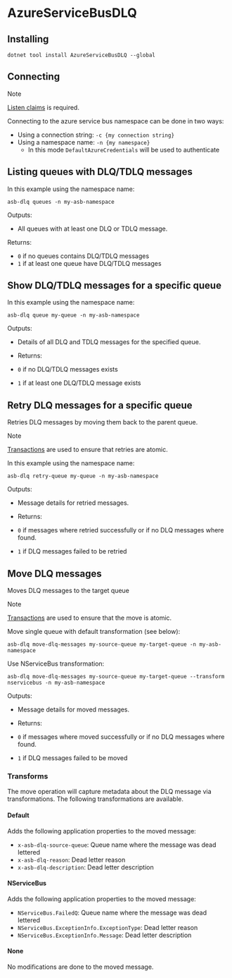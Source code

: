 # AzureServiceBusDLQ

## Installing

`dotnet tool install AzureServiceBusDLQ --global`

## Connecting

> [!NOTE]  
> [Listen claims](https://learn.microsoft.com/en-us/azure/service-bus-messaging/service-bus-authentication-and-authorization) is required.

Connecting to the azure service bus namespace can be done in two ways:

- Using a connection string: `-c {my connection string}`
- Using a namespace name: `-n {my namespace}`
  - In this mode `DefaultAzureCredentials` will be used to authenticate

## Listing queues with DLQ/TDLQ messages

In this example using the namespace name:

`asb-dlq queues -n my-asb-namespace`

Outputs:

- All queues with at least one DLQ or TDLQ message.

Returns:

- `0` if no queues contains DLQ/TDLQ messages
- `1` if at least one queue have DLQ/TDLQ messages

## Show DLQ/TDLQ messages for a specific queue

In this example using the namespace name:

`asb-dlq queue my-queue -n my-asb-namespace`

Outputs:

- Details of all DLQ and TDLQ messages for the specified queue.

- Returns:

- `0` if no DLQ/TDLQ messages exists
- `1` if at least one DLQ/TDLQ message exists

## Retry DLQ messages for a specific queue

Retries DLQ messages by moving them back to the parent queue.

> [!NOTE]  
> [Transactions](https://learn.microsoft.com/en-us/azure/service-bus-messaging/service-bus-transactions) are used to ensure that retries are atomic.

In this example using the namespace name:

`asb-dlq retry-queue my-queue -n my-asb-namespace`

Outputs:

- Message details for retried messages.

- Returns:

- `0` if messages where retried successfully or if no DLQ messages where found.
- `1` if DLQ messages failed to be retried

## Move DLQ messages

Moves DLQ messages to the target queue

> [!NOTE]  
> [Transactions](https://learn.microsoft.com/en-us/azure/service-bus-messaging/service-bus-transactions) are used to ensure that the move is atomic.

Move single queue with default transformation (see below):

`asb-dlq move-dlq-messages my-source-queue my-target-queue -n my-asb-namespace`

Use NServiceBus transformation:

`asb-dlq move-dlq-messages my-source-queue my-target-queue --transform nservicebus -n my-asb-namespace`

Outputs:

- Message details for moved messages.

- Returns:

- `0` if messages where moved successfully or if no DLQ messages where found.
- `1` if DLQ messages failed to be moved

### Transforms

The move operation will capture metadata about the DLQ message via transformations. The following transformations are available.

#### Default

Adds the following application properties to the moved message:

- `x-asb-dlq-source-queue`: Queue name where the message was dead lettered
- `x-asb-dlq-reason`: Dead letter reason
- `x-asb-dlq-description`: Dead letter description

#### NServiceBus

Adds the following application properties to the moved message:

- `NServiceBus.FailedQ`: Queue name where the message was dead lettered
- `NServiceBus.ExceptionInfo.ExceptionType`: Dead letter reason
- `NServiceBus.ExceptionInfo.Message`: Dead letter description

#### None

No modifications are done to the moved message.
